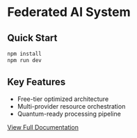 # Federated AI System

## Quick Start
```bash
npm install
npm run dev
```

## Key Features
- Free-tier optimized architecture
- Multi-provider resource orchestration
- Quantum-ready processing pipeline

[View Full Documentation](./CONTROL-AGENCY.md)
